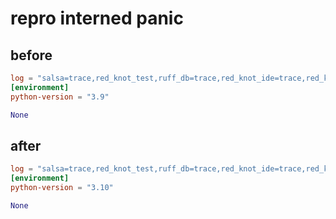# repro interned panic

## before

```toml
log = "salsa=trace,red_knot_test,ruff_db=trace,red_knot_ide=trace,red_knot_project=trace"
[environment]
python-version = "3.9"
```

```py
None
```

## after

```toml
log = "salsa=trace,red_knot_test,ruff_db=trace,red_knot_ide=trace,red_knot_project=trace"
[environment]
python-version = "3.10"
```

```py
None
```
